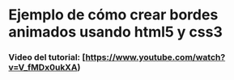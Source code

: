 # Ejemplo de cómo crear bordes animados usando html5 y css3

### Video del tutorial: [https://www.youtube.com/watch?v=V_fMDx0ukXA)
